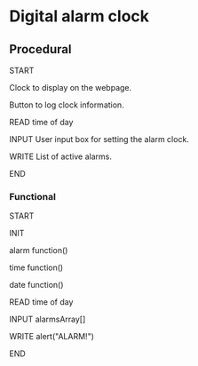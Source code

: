 # Digital alarm clock #

## Procedural

START

Clock to display on the webpage.

Button to log clock information.

READ time of day

INPUT User input box for setting the alarm clock.

WRITE List of active alarms.

END    

### Functional ###

START

INIT

alarm function()

time function()

date function()

READ time of day

INPUT alarmsArray[]

WRITE alert("ALARM!")

END    